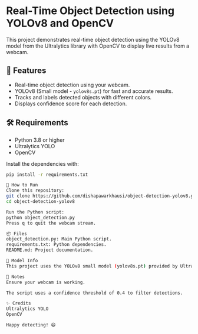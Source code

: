 # Real-Time Object Detection using YOLOv8 and OpenCV

This project demonstrates real-time object detection using the YOLOv8 model from the Ultralytics library with OpenCV to display live results from a webcam.

## 📸 Features

- Real-time object detection using your webcam.
- YOLOv8 (Small model - `yolov8s.pt`) for fast and accurate results.
- Tracks and labels detected objects with different colors.
- Displays confidence score for each detection.

## 🛠️ Requirements

- Python 3.8 or higher
- Ultralytics YOLO
- OpenCV

Install the dependencies with:

```bash
pip install -r requirements.txt

🚀 How to Run
Clone this repository:
git clone https://github.com/dishapawarkhausi/object-detection-yolov8.git
cd object-detection-yolov8

Run the Python script:
python object_detection.py
Press q to quit the webcam stream.

📦 Files
object_detection.py: Main Python script.
requirements.txt: Python dependencies.
README.md: Project documentation.

🧠 Model Info
This project uses the YOLOv8 small model (yolov8s.pt) provided by Ultralytics. You can use other variants like yolov8n.pt, yolov8m.pt, etc., depending on your accuracy/speed trade-off.

📌 Notes
Ensure your webcam is working.

The script uses a confidence threshold of 0.4 to filter detections.

✨ Credits
Ultralytics YOLO
OpenCV

Happy detecting! 😄
